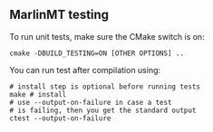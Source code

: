 ## MarlinMT testing

To run unit tests, make sure the CMake switch is on:

```shell
cmake -DBUILD_TESTING=ON [OTHER OPTIONS] ..
```

You can run test after compilation using:

```shell
# install step is optional before running tests
make # install
# use --output-on-failure in case a test
# is failing, then you get the standard output
ctest --output-on-failure
```
